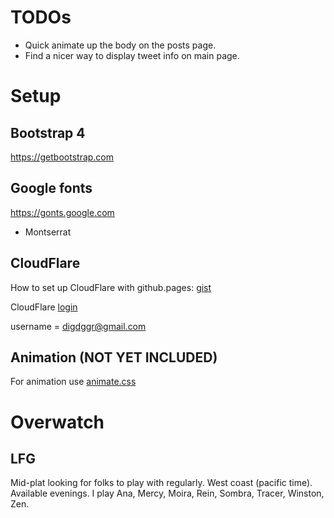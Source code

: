# TODOs

* Quick animate up the body on the posts page.
* Find a nicer way to display tweet info on main page.

# Setup
## Bootstrap 4
https://getbootstrap.com

## Google fonts
https://gonts.google.com
- Montserrat

## CloudFlare 

How to set up CloudFlare with github.pages: [gist](https://gist.github.com/cvan/8630f847f579f90e0c014dc5199c337b)

CloudFlare [login](https://dash.cloudflare.com/login)

username = digdggr@gmail.com

## Animation (NOT YET INCLUDED)
For animation use [animate.css](https://github.com/daneden/animate.css)

# Overwatch

## LFG

Mid-plat looking for folks to play with regularly. West coast (pacific time). Available evenings. I play Ana, Mercy, Moira, Rein, Sombra, Tracer, Winston, Zen.
